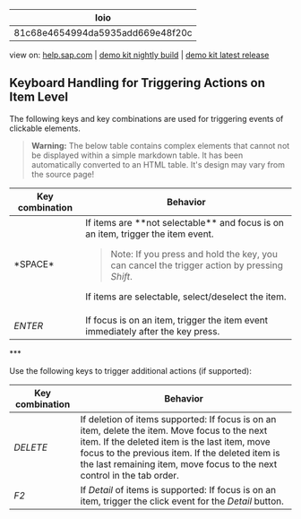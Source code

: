 | loio |
| -----|
| 81c68e4654994da5935add669e48f20c |

<div id="loio">

view on: [help.sap.com](https://help.sap.com/viewer/DRAFT/3237636b137e43519a20ad5513c49ccb/latest/en-US/81c68e4654994da5935add669e48f20c.html) | [demo kit nightly build](https://openui5nightly.hana.ondemand.com/#/topic/81c68e4654994da5935add669e48f20c) | [demo kit latest release](https://openui5.hana.ondemand.com/#/topic/81c68e4654994da5935add669e48f20c)</div>
<!-- loio81c68e4654994da5935add669e48f20c -->

## Keyboard Handling for Triggering Actions on Item Level

The following keys and key combinations are used for triggering events of clickable elements.

 > **Warning:** The below table contains complex elements that cannot not be displayed within a simple markdown table. It has been automatically converted to an HTML table. It's design may vary from the source page!

<table>
	<thead>
		<tr>
			<th>Key combination</th>
			<th>Behavior</th>
		</tr>
	</thead>
	<tbody>
		<tr>
			<td>*SPACE*</td>
			<td>If items are **not selectable** and focus is on an item, trigger the item event.

 > Note:
 > If you press and hold the key, you can cancel the trigger action by pressing *Shift*.

 If items are selectable, select/deselect the item.</td>
		</tr>
		<tr>
			<td>*ENTER*</td>
			<td>If focus is on an item, trigger the item event immediately after the key press.</td>
		</tr>
	</tbody>
</table>
***

Use the following keys to trigger additional actions \(if supported\):

|Key combination|Behavior|
|---------------|--------|
|*DELETE*|If deletion of items supported: If focus is on an item, delete the item. Move focus to the next item. If the deleted item is the last item, move focus to the previous item. If the deleted item is the last remaining item, move focus to the next control in the tab order.|
|*F2*|If *Detail* of items is supported: If focus is on an item, trigger the click event for the *Detail* button.|

